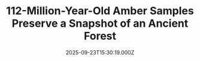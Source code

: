 ---
title: "112-Million-Year-Old Amber Samples Preserve a Snapshot of an Ancient Forest"
date: 2025-09-23T15:30:19.000Z
category: Human Kindness
externalLink: "https://www.goodnewsnetwork.org/112-million-year-old-amber-samples-preserve-a-snapshot-of-an-ancient-forest/"
image: ""
excerpt: "In the blockbuster 1993 film Jurassic Park, Steven Spielberg’s screenwriters tell the story of scientists who recover dinosaur DNA from a mosquito entombed in amber and use it to clone the animals back into existence. Today, a recent paleontological discovery comes to the very doorstep of that fictional tale, bringing much of the excitement, short of the […] The post…"
---
